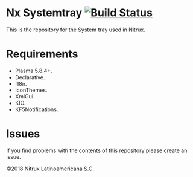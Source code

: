 # Nx Systemtray [![Build Status](https://travis-ci.org/nx-desktop/nx-systemtray.svg?branch=master)](https://travis-ci.org/nx-desktop/nx-systemtray)

This is the repository for the System tray used in Nitrux.

# Requirements
- Plasma 5.8.4+.
- Declarative.
- I18n.
- IconThemes.
- XmlGui.
- KIO.
- KF5Notifications.

# Issues
If you find problems with the contents of this repository please create an issue.

©2018 Nitrux Latinoamericana S.C.


